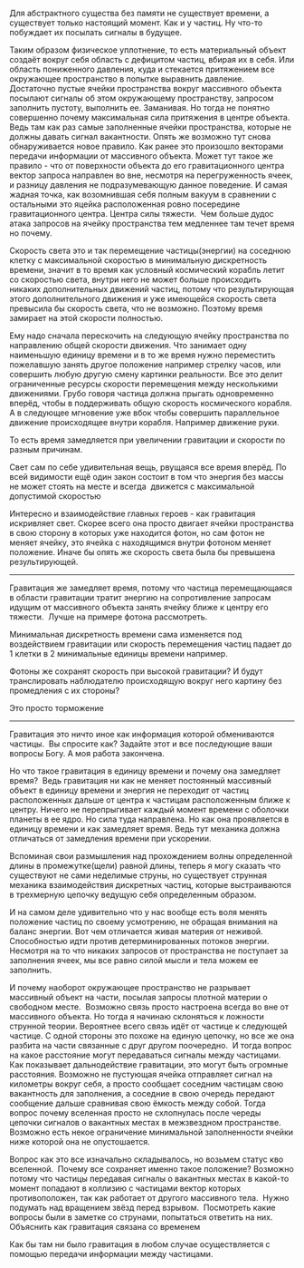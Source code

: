Для абстрактного существа без памяти не существует времени, а существует только настоящий момент. Как и у частиц. Ну что-то побуждает их посылать сигналы в будущее. 

Таким образом физическое уплотнение, то есть материальный объект создаёт вокруг себя область с дефицитом частиц, вбирая их в себя. Или область пониженного давления, куда и стекается притяжением все окружающее пространство в попытке выравнить давление.  Достаточно пустые ячейки пространства вокруг массивного объекта посылают сигналы об этом окружающему пространству, запросом заполнить пустоту, выполнить ее. Заманивая. Но тогда не понятно совершенно почему максимальная сила притяжения в центре объекта. Ведь там как раз самые заполненные ячейки пространства, которые не должны давать сигнал вакантности. Опять же возможно тут снова обнаруживается новое правило. Как ранее это произошло векторами передачи информации от массивного объекта. Может тут такое же правило - что от поверхности объекта до его гравитационного центра вектор запроса направлен во вне, несмотря на перегруженность ячеек, и разницу давления не подразумевающую данное поведение. И самая жадная точка, как возомнившая себя полным вакуум в сравнении с остальными это яцейка расположенная ровно посередине гравитационного центра. Центра силы тяжести. 
Чем больше дудос атака запросов на ячейку пространства тем медленнее там течет время но почему. 

Скорость света это и так перемещение частицы(энергии) на соседнюю клетку с максимальной скоростью в минимальную дискретность времени, значит в то время как условный космический корабль летит со скоростью света, внутри него не может больше происходить никаких дополнительных движений частиц, потому что результирующая этого дополнительного движения и уже имеющейся скорость света превысила бы скорость света, что не возможно. Поэтому время замирает на этой скорости полностью.

Ему надо сначала перескочить на следующую ячейку пространства по направлению общей скорости движения. Что занимает одну наименьшую единицу времени и в то же время нужно переместить пожелавшую занять другое положение например стрелку часов, или совершить любую другую смену картинки реальности. Все это делит ограниченные ресурсы скорости перемещения между несколькими движениями. Грубо говоря частица должна прыгать одновременно вперёд, чтобы в поддерживать общую скорость космического корабля. А в следующее мгновение уже вбок чтобы совершить параллельное движение происходящее внутри корабля. Например движение руки. 

То есть время замедляется при увеличении гравитации и скорости по разным причинам. 

Свет сам по себе удивительная вещь, рвущаяся все время вперёд. По всей видимости ещё один закон состоит в том что энергия без массы не может стоять на месте и всегда  движется с максимальной допустимой скоростью 

Интересно и взаимодействие главных героев - как гравитация искривляет свет. Скорее всего она просто двигает ячейки пространства в свою сторону в которых уже находится фотон, но сам фотон не меняет ячейку, это ячейка с находящимся внутри фотоном меняет положение. Иначе бы опять же скорость света была бы превышена результирующей. 

------
Гравитация же замедляет время, потому что частица перемещающаяся в области гравитации тратит энергию на сопротивление запросам идущим от массивного объекта занять ячейку ближе к центру его тяжести. 
Лучше на примере фотона рассмотреть. 

Минимальная дискретность времени сама изменяется под воздействием гравитации или скорость перемещения частиц падает до 1 клетки в 2 минимальные единицы времени например. 

Фотоны же сохранят скорость при высокой гравитации? И будут транслировать наблюдателю происходящую вокруг него картину без промедления с их стороны? 



Это просто торможение 


------

Гравитация это ничто иное как информация которой обмениваются частицы. 
Вы спросите как? Задайте этот и все последующие ваши вопросы Богу. А моя работа закончена. 

Но что такое гравитация в единицу времени и почему она замедляет время? 
Ведь гравитация ни как не меняет постоянный массивный объект в единицу времени и энергия не переходит от частиц расположенных дальше от центра к частицам расположенным ближе к центру. Ничего не перепрыгивает каждый момент времени с оболочки планеты в ее ядро. Но сила туда направлена. Но как она проявляется в единицу времени и как замедляет время. Ведь тут механика должна отличаться от замедления времени при ускорении. 


Вспоминая свои размышления над прохождением волны определенной длины в промежутке(щели) равной длины, теперь я могу сказать что существуют не сами неделимые струны, но существует струнная механика взаимодействия дискретных частиц, которые выстраиваются в трехмерную цепочку ведущую себя определенным образом. 


И на самом деле удивительно что у нас вообще есть воля менять положение частиц по своему усмотрению, не обращая внимания на баланс энергии. Вот чем отличается живая материя от неживой. Способностью идти против детерминированных потоков энергии. Несмотря на то что никаких запросов от пространства не поступает за заполнения ячеек, мы все равно силой мысли и тела можем ее заполнить.


И почему наоборот окружающее пространство не разрывает массивный объект на части, посылая запросы плотной материи о свободном месте. 
Возможно связь просто настроена всегда во вне от массивного объекта.
Но тогда я начинаю склоняться к ложности струнной теории. Вероятнее всего связь идёт от частице к следующей частице. С одной стороны это похоже на единую цепочку, но все же она разбита на части связанные с друг другом поочередно. 
И тогда вопрос на какое расстояние могут передаваться сигналы между частицами. Как показывает дальнодействие гравитации, это могут быть огромные расстояния. Возможно не пустующая ячейка отправляет сигнал на километры вокруг себя, а просто сообщает соседним частицам свою вакантность для заполнения, а соседние в свою очередь передают сообщение дальше сравнивая свою ёмкость между собой. Тогда вопрос почему вселенная просто не схлопнулась после череды цепочки сигналов о вакантных местах в межзвездном пространстве. Возможно есть некое ограничение минимальной заполненности ячейки ниже которой она не опустошается. 

Вопрос как это все изначально складывалось, но возьмем статус кво вселенной. 
Почему все сохраняет именно такое положение?
Возможно потому что частицы передавая сигналы о вакантных местах в какой-то момент попадают в коллизию с частицами вектор которых противоположен, так как работает от другого массивного тела. 
Нужно подумать над вращением звёзд перед взрывом. 
Посмотреть какие вопросы были в заметке со струнами, попытаться ответить на них. Объяснить как гравитация связана со временем 

Как бы там ни было гравитация в любом случае осуществляется с помощью передачи информации между частицами. 
